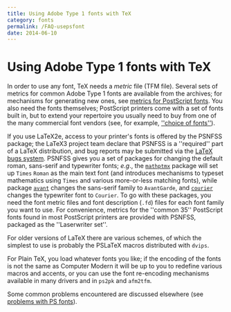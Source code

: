 ```yaml
---
title: Using Adobe Type 1 fonts with TeX
category: fonts
permalink: /FAQ-usepsfont
date: 2014-06-10
---
```


# Using Adobe Type 1 fonts with TeX

In order to use any font, TeX needs a
_metric_ file (TFM file).  Several sets of metrics for
common Adobe Type 1 fonts are
available from the archives; for mechanisms for generating new ones,
see [metrics for PostScript fonts](FAQ-metrics).  You
also need the fonts themselves; PostScript printers come with a set of
fonts built in, but to extend your repertoire you usually
need to buy from one of the many commercial font vendors (see, for
example, [''choice of fonts''](FAQ-psfchoice)).

If you use LaTeX2e, access to your printer's fonts is offered by the
PSNFSS package; the LaTeX3 project team declare that
PSNFSS is a ''required'' part of a LaTeX distribution, and
bug reports may be submitted via the 
[LaTeX bugs system](FAQ-latexbug). 
PSNFSS gives you a set of packages for changing the default
roman, sans-serif and typewriter fonts; _e.g_., the
[`mathptmx`](https://ctan.org/pkg/mathptmx) package will set up `Times`
`Roman` as the main text font (and introduces mechanisms to
typeset mathematics using `Times` and various more-or-less
matching fonts),  while package [`avant`](https://ctan.org/pkg/psnfss) changes the sans-serif
family to `AvantGarde`, and [`courier`](https://ctan.org/pkg/psnfss) changes the
typewriter font to `Courier`.  To go with these
packages, you need the font metric files
and font description (`.fd`) files for each font family you
want to use.  For convenience,
metrics for the ''common 35'' PostScript fonts found in most PostScript printers
are provided with PSNFSS, packaged as the ''Laserwriter set''.

For older versions of LaTeX there are various schemes, of which the
simplest to use is probably the PSLaTeX macros distributed with
`dvips`.

For Plain TeX, you load whatever fonts you like; if the encoding of
the fonts is not the same as Computer Modern it will be up to you to
redefine various macros and accents, or you can use the font
re-encoding mechanisms available in many drivers and in
`ps2pk` and `afm2tfm`.

Some common problems encountered are discussed elsewhere
(see [problems with PS fonts](FAQ-psfontprob)).

